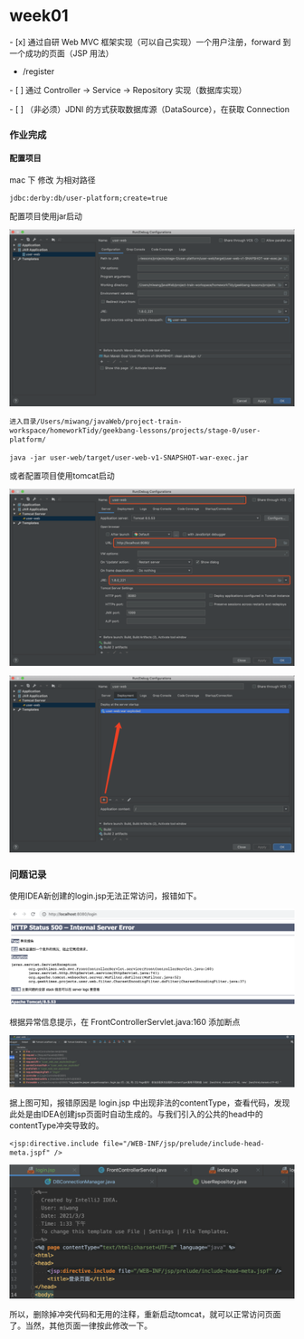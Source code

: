# week01

\- [x] 通过自研 Web MVC 框架实现（可以自己实现）一个用户注册，forward 到一个成功的页面（JSP 用法）

- /register

\- [ ] 通过 Controller -> Service -> Repository 实现（数据库实现）

\- [ ] （非必须）JDNI 的方式获取数据库源（DataSource），在获取 Connection

### 作业完成

#### 配置项目

mac 下 修改 为相对路径

```
jdbc:derby:db/user-platform;create=true
```

配置项目使用jar启动

![image-20210303143517385](picture/week01/image-20210303143517385.png)

```
进入目录/Users/miwang/javaWeb/project-train-workspace/homeworkTidy/geekbang-lessons/projects/stage-0/user-platform/

java -jar user-web/target/user-web-v1-SNAPSHOT-war-exec.jar
```

或者配置项目使用tomcat启动

![image-20210303154938510](picture/week01/image-20210303154938510.png)

![image-20210303155013206](picture/week01/image-20210303155013206.png)



### 问题记录

使用IDEA新创建的login.jsp无法正常访问，报错如下。

![image-20210303155214120](picture/week01/image-20210303155214120.png)

根据异常信息提示，在 FrontControllerServlet.java:160 添加断点

![image-20210303152336891](picture/week01/image-20210303152336891.png)

据上图可知，报错原因是 login.jsp 中出现非法的contentType，查看代码，发现此处是由IDEA创建jsp页面时自动生成的。与我们引入的公共的head中的contentType冲突导致的。

```
<jsp:directive.include file="/WEB-INF/jsp/prelude/include-head-meta.jspf" />
```

![image-20210303152240192](picture/week01/image-20210303152240192.png)

所以，删除掉冲突代码和无用的注释，重新启动tomcat，就可以正常访问页面了。当然，其他页面一律按此修改一下。


